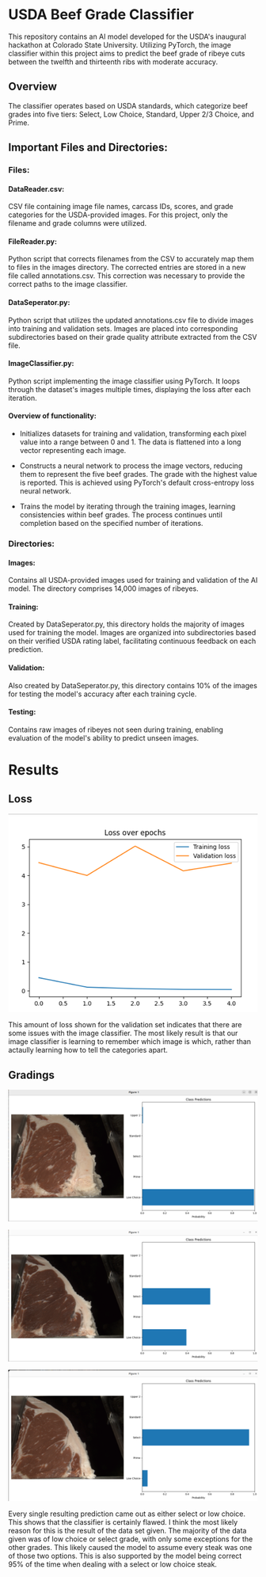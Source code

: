 # USDA Beef Grade Classifier

This repository contains an AI model developed for the USDA's inaugural hackathon at Colorado State University. Utilizing PyTorch, the image classifier within this project aims to predict the beef grade of ribeye cuts between the twelfth and thirteenth ribs with moderate accuracy.

## Overview

The classifier operates based on USDA standards, which categorize beef grades into five tiers: Select, Low Choice, Standard, Upper 2/3 Choice, and Prime.

## Important Files and Directories:

### Files:

#### DataReader.csv:

CSV file containing image file names, carcass IDs, scores, and grade categories for the USDA-provided images. For this project, only the filename and grade columns were utilized.

#### FileReader.py:

Python script that corrects filenames from the CSV to accurately map them to files in the images directory. The corrected entries are stored in a new file called annotations.csv. This correction was necessary to provide the correct paths to the image classifier.

#### DataSeperator.py:

Python script that utilizes the updated annotations.csv file to divide images into training and validation sets. Images are placed into corresponding subdirectories based on their grade quality attribute extracted from the CSV file.

#### ImageClassifier.py:

Python script implementing the image classifier using PyTorch. It loops through the dataset's images multiple times, displaying the loss after each iteration.

#### Overview of functionality:

- Initializes datasets for training and validation, transforming each pixel value into a range between 0 and 1. The data is flattened into a long vector representing each image.

- Constructs a neural network to process the image vectors, reducing them to represent the five beef grades. The grade with the highest value is reported. This is achieved using PyTorch's default cross-entropy loss neural network.

- Trains the model by iterating through the training images, learning consistencies within beef grades. The process continues until completion based on the specified number of iterations.

### Directories:

#### Images:

Contains all USDA-provided images used for training and validation of the AI model. The directory comprises 14,000 images of ribeyes.

#### Training:

Created by DataSeperator.py, this directory holds the majority of images used for training the model. Images are organized into subdirectories based on their verified USDA rating label, facilitating continuous feedback on each prediction.

#### Validation:

Also created by DataSeperator.py, this directory contains 10% of the images for testing the model's accuracy after each training cycle.

#### Testing:

Contains raw images of ribeyes not seen during training, enabling evaluation of the model's ability to predict unseen images.


# Results

## Loss


![Loss Over Epochs](https://github.com/Dpastor1/Beef-Image-Grading-AI/blob/4e2d890a0bab847e21bbb3f7f45e765290ed9dfc/resultImages/Screenshot%20from%202024-04-13%2020-03-05.png)

This amount of loss shown for the validation set indicates that there are some issues with the image classifier. The most likely result is that our image classifier is learning to remember which image is which, rather than actaully learning how to tell the categories apart.

## Gradings

![Test Image Low Choice](https://github.com/Dpastor1/Beef-Image-Grading-AI/blob/4e2d890a0bab847e21bbb3f7f45e765290ed9dfc/resultImages/Screenshot%20from%202024-04-08%2021-29-48.png)

![Test Image Select Grade](https://github.com/Dpastor1/Beef-Image-Grading-AI/blob/4e2d890a0bab847e21bbb3f7f45e765290ed9dfc/resultImages/Screenshot%20from%202024-04-08%2021-36-08.png)

![Test Image Prime](https://github.com/Dpastor1/Beef-Image-Grading-AI/blob/4e2d890a0bab847e21bbb3f7f45e765290ed9dfc/resultImages/Screenshot%20from%202024-04-08%2021-04-49.png)

Every single resulting prediction came out as either select or low choice. This shows that the classifier is certainly flawed. I think the most likely reason for this is the result of the data set given. The majority of the data given was of low choice or select grade, with only some exceptions for the other grades. This likely caused the model to assume every steak was one of those two options. This is also supported by the model being correct 95% of the time when dealing with a select or low choice steak.
